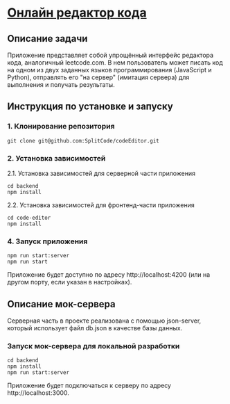 # [Онлайн редактор кода](https://on-editor.netlify.app/)

## Описание задачи

Приложение представляет собой упрощённый интерфейс редактора кода, аналогичный leetcode.com. В нем пользователь может писать код на одном из двух заданных языков программирования (JavaScript и Python), отправлять его "на сервер" (имитация сервера) для выполнения и получать результаты.

## Инструкция по установке и запуску

### 1. Клонирование репозитория

```
git clone git@github.com:SplitCode/codeEditor.git
```

### 2. Установка зависимостей

2.1. Установка зависимостей для серверной части приложения

```
cd backend
npm install
```

2.2. Установка зависимостей для фронтенд-части приложения

```
cd code-editor
npm install
```

### 4. Запуск приложения

```
npm run start:server
npm run start
```

Приложение будет доступно по адресу http://localhost:4200 (или на другом порту, если указан в настройках).

## Описание мок-сервера

Серверная часть в проекте реализована с помощью json-server, который использует файл db.json в качестве базы данных.

### Запуск мок-сервера для локальной разработки

```
cd backend
npm install
npm run start:server
```

Приложение будет подключаться к серверу по адресу http://localhost:3000.
